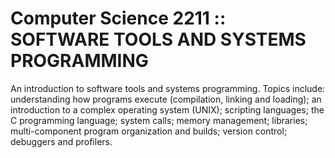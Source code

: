 # Computer Science 2211 :: SOFTWARE TOOLS AND SYSTEMS PROGRAMMING
An introduction to software tools and systems programming. Topics include: understanding how programs execute (compilation, linking and loading); an introduction to a complex operating system (UNIX); scripting languages; the C programming language; system calls; memory management; libraries; multi-component program organization and builds; version control; debuggers and profilers.

